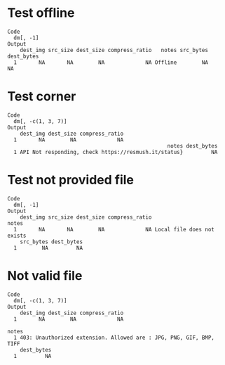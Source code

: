 # Test offline

    Code
      dm[, -1]
    Output
        dest_img src_size dest_size compress_ratio   notes src_bytes dest_bytes
      1       NA       NA        NA             NA Offline        NA         NA

# Test corner

    Code
      dm[, -c(1, 3, 7)]
    Output
        dest_img dest_size compress_ratio
      1       NA        NA             NA
                                                       notes dest_bytes
      1 API Not responding, check https://resmush.it/status}         NA

# Test not provided file

    Code
      dm[, -1]
    Output
        dest_img src_size dest_size compress_ratio                      notes
      1       NA       NA        NA             NA Local file does not exists
        src_bytes dest_bytes
      1        NA         NA

# Not valid file

    Code
      dm[, -c(1, 3, 7)]
    Output
        dest_img dest_size compress_ratio
      1       NA        NA             NA
                                                                      notes
      1 403: Unauthorized extension. Allowed are : JPG, PNG, GIF, BMP, TIFF
        dest_bytes
      1         NA

